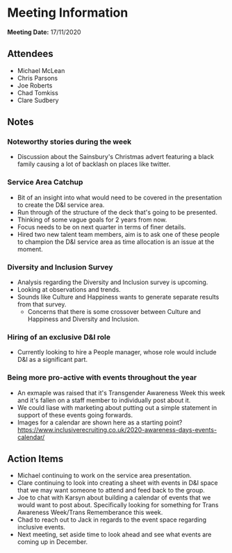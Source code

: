 # Meeting Information

**Meeting Date:** 17/11/2020

## Attendees

- Michael McLean
- Chris Parsons
- Joe Roberts
- Chad Tomkiss
- Clare Sudbery

## Notes

### Noteworthy stories during the week

- Discussion about the Sainsbury's Christmas advert featuring a black family causing a lot of backlash on places like twitter.

### Service Area Catchup

- Bit of an insight into what would need to be covered in the presentation to create the D&I service area.
- Run through of the structure of the deck that's going to be presented.
- Thinking of some vague goals for 2 years from now.
- Focus needs to be on next quarter in terms of finer details.
- Hired two new talent team members, aim is to ask one of these people to champion the D&I service area as time allocation is an issue at the moment.

### Diversity and Inclusion Survey

- Analysis regarding the Diversity and Inclusion survey is upcoming.
- Looking at observations and trends.
- Sounds like Culture and Happiness wants to generate separate results from that survey.
  - Concerns that there is some crossover between Culture and Happiness and Diversity and Inclusion.

### Hiring of an exclusive D&I role

- Currently looking to hire a People manager, whose role would include D&I as a significant part.

### Being more pro-active with events throughout the year

- An exmaple was raised that it's Transgender Awareness Week this week and it's fallen on a staff member to individually post about it.
- We could liase with marketing about putting out a simple statement in support of these events going forwards.
- Images for a calendar are shown here as a starting point? <https://www.inclusiverecruiting.co.uk/2020-awareness-days-events-calendar/>

## Action Items

- Michael continuing to work on the service area presentation.
- Clare continuing to look into creating a sheet with events in D&I space that we may want someone to attend and feed back to the group.
- Joe to chat with Karsyn about building a calendar of events that we would want to post about. Specifically looking for something for Trans Awareness Week/Trans Rememberance this week.
- Chad to reach out to Jack in regards to the event space regarding inclusive events.
- Next meeting, set aside time to look ahead and see what events are coming up in December.
